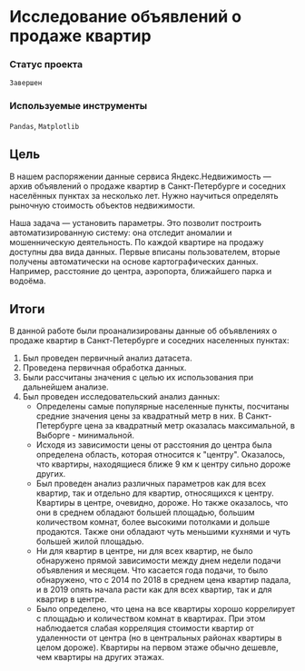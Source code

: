 # Исследование объявлений о продаже квартир

### Статус проекта

`Завершен`

### Используемые инструменты

`Pandas`, `Matplotlib`

## Цель

В нашем распоряжении данные сервиса Яндекс.Недвижимость — архив объявлений о продаже квартир в Санкт-Петербурге и соседних населённых пунктах за несколько лет. 
Нужно научиться определять рыночную стоимость объектов недвижимости. 

Наша задача — установить параметры. Это позволит построить автоматизированную систему: она отследит аномалии и мошенническую деятельность.
По каждой квартире на продажу доступны два вида данных. Первые вписаны пользователем, вторые получены автоматически на основе картографических данных. Например, расстояние до центра, аэропорта, ближайшего парка и водоёма.

## Итоги

В данной работе были проанализированы данные об объявлениях о продаже квартир в Санкт-Петербурге и соседних населенных пунктах:

1. Был проведен первичный анализ датасета.
2. Проведена первичная обработка данных.
3. Были рассчитаны значения с целью их использования при дальнейшем анализе.
4. Был проведен исследовательский анализ данных:
   - Определены самые популярные населенные пункты, посчитаны средние значения цены за квадратный метр в них. В Санкт-Петербурге цена за квадратный метр оказалась максимальной, в Выборге - минимальной.
   - Исходя из зависимости цены от расстояния до центра была определена область, которая относится к "центру". Оказалось, что квартиры, находящиеся ближе 9 км к центру сильно дороже других.
   - Был проведен анализ различных параметров как для всех квартир, так и отдельно для квартир, относящихся к центру. Квартиры в центре, очевидно, дороже. Но также оказалось, что они в среднем обладают большей площадью, большим количеством комнат, более высокими потолками и дольше продаются. Также они обладают чуть меньшими кухнями и чуть большей жилой площадью.
   - Ни для квартир в центре, ни для всех квартир, не было обнаружено прямой зависимости между днем недели подачи объявления и месяцем. Что касается года подачи, то было обнаружено, что с 2014 по 2018 в среднем цена квартир падала, и в 2019 опять начала расти как для всех квартир, так и для квартир в центре.
   - Было определено, что цена на все квартиры хорошо коррелирует с площадью и количеством комнат в квартирах. При этом наблюдается слабая корреляция стоимости квартир от удаленности от центра (но в центральных районах квартиры в целом дороже). Квартиры на первом этаже обычно дешевле, чем квартиры на других этажах.